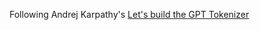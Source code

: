 Following Andrej Karpathy's [Let's build the GPT Tokenizer](https://www.youtube.com/watch?v=zduSFxRajkE&ab_channel=AndrejKarpathy)

